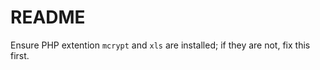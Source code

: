 README
======

Ensure PHP extention `mcrypt` and `xls` are installed; if they are not, fix this first.

